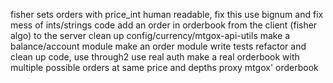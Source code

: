fisher sets orders with price_int human readable, fix this
use bignum and fix mess of ints/strings
code add an order in orderbook from the client (fisher algo) to the server
clean up config/currency/mtgox-api-utils
make a balance/account module
make an order module
write tests
refactor and clean up code, use through2
use real auth
make a real orderbook with multiple possible orders at same price and
depths
proxy mtgox' orderbook

